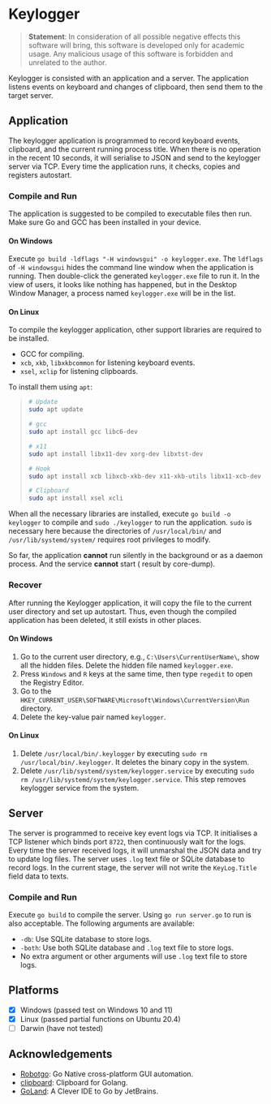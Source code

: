 # Keylogger

> **Statement**: In consideration of all possible negative effects this software will bring, this software is developed
> only for academic usage. Any malicious usage of this software is forbidden and unrelated to the author.

Keylogger is consisted with an application and a server. The application listens events on keyboard and changes of
clipboard, then send them to the target server.

## Application

The keylogger application is programmed to record keyboard events, clipboard, and the current running process title.
When there is no operation in the recent 10 seconds, it will serialise to JSON and send to the keylogger server via TCP.
Every time the application runs, it checks, copies and registers autostart.

### Compile and Run

The application is suggested to be compiled to executable files then run. Make sure Go and GCC has been installed in
your device.

#### On Windows

Execute `go build -ldflags "-H windowsgui" -o keylogger.exe`. The `ldflags` of `-H windowsgui` hides the command line
window when the application is running. Then double-click the generated `keylogger.exe` file to run it. In the view of
users, it looks like nothing has happened, but in the Desktop Window Manager, a process named `keylogger.exe` will be in
the list.

#### On Linux

To compile the keylogger application, other support libraries are required to be installed.

- GCC for compiling.
- `xcb`, `xkb`, `libxkbcommon` for listening keyboard events.
- `xsel`, `xclip` for listening clipboards.

To install them using `apt`:

> ```bash
> # Update
> sudo apt update
> 
> # gcc
> sudo apt install gcc libc6-dev
> 
> # x11
> sudo apt install libx11-dev xorg-dev libxtst-dev
>
> # Hook
> sudo apt install xcb libxcb-xkb-dev x11-xkb-utils libx11-xcb-dev libxkbcommon-x11-dev libxkbcommon-dev
>
> # Clipboard
> sudo apt install xsel xcli
> ```

When all the necessary libraries are installed, execute `go build -o keylogger` to compile and `sudo ./keylogger` to run
the application. `sudo` is necessary here because the directories of `/usr/local/bin/` and `/usr/lib/systemd/system/`
requires root privileges to modify.

So far, the application **cannot** run silently in the background or as a daemon process. And the service **cannot** start (
result by core-dump).

### Recover

After running the Keylogger application, it will copy the file to the current user directory and set up autostart. Thus,
even though the compiled application has been deleted, it still exists in other places.

#### On Windows

1. Go to the current user directory, e.g., `C:\Users\CurrentUserName\`, show all the hidden files. Delete the hidden
   file named `keylogger.exe`.
2. Press `Windows` and `R` keys at the same time, then type `regedit` to open the Registry Editor.
3. Go to the `HKEY_CURRENT_USER\SOFTWARE\Microsoft\Windows\CurrentVersion\Run` directory.
4. Delete the key-value pair named `keylogger`.

#### On Linux

1. Delete `/usr/local/bin/.keylogger` by executing `sudo rm /usr/local/bin/.keylogger`. It deletes the binary copy in
   the system.
2. Delete `/usr/lib/systemd/system/keylogger.service` by executing `sudo rm /usr/lib/systemd/system/keylogger.service`.
   This step removes keylogger service from the system.

## Server

The server is programmed to receive key event logs via TCP. It initialises a TCP listener which binds port `8722`, then
continuously wait for the logs. Every time the server received logs, it will unmarshal the JSON data and try to update
log files. The server uses `.log` text file or SQLite database to record logs. In the current stage, the server will not
write the `KeyLog.Title` field data to texts.

### Compile and Run

Execute `go build` to compile the server. Using `go run server.go` to run is also acceptable. The following arguments
are available:

- `-db`: Use SQLite database to store logs.
- `-both`: Use both SQLite database and `.log` text file to store logs.
- No extra argument or other arguments will use `.log` text file to store logs.

## Platforms

- [x] Windows (passed test on Windows 10 and 11)
- [x] Linux (passed partial functions on Ubuntu 20.4)
- [ ] Darwin (have not tested)

## Acknowledgements

- [Robotgo](https://github.com/go-vgo/robotgo): Go Native cross-platform GUI automation.
- [clipboard](https://github.com/atotto/clipboard): Clipboard for Golang.
- [GoLand](https://www.jetbrains.com/go/): A Clever IDE to Go by JetBrains.
